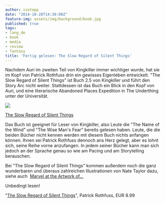 ```yaml
---
author: isotopp
date: "2014-10-28T14:30:00Z"
feature-img: assets/img/background/book.jpg
published: true
tags:
- lang_de
- book
- media
- review
- fantasy
title: 'Fertig gelesen: The Slow Regard of Silent Things'
---
```

Nachdem Auri im zweiten Teil von Kingkiller immer wichtiger wurde, hat sie im Kopf von Patrick Rothfuss drin ein gewisses Eigenleben entwickelt. "The Slow Regard of Silent Things" ist Buch 2.5 von Kingkiller und führt den Story Arc nicht weiter. Stattdessen ist das Buch ein Blick in den Kopf von Auri, und eine literarische Abandoned Places Expedition in The Underthing unter der Universität.

[![](/uploads/2014/10/slow-regard.jpg)](https://www.amazon.de/Regard-Silent-Things-Kingkiller-Chronicle-ebook/dp/B00J9SUF2W)

[The Slow Regard of Slient Things](https://www.amazon.de/Regard-Silent-Things-Kingkiller-Chronicle-ebook/dp/B00J9SUF2W)

Das Buch ist geeignet für Leser von Kingkiller, also Leute die "The Name of the Wind" und "The Wise Man's Fear" bereits gelesen haben. Leute, die die beiden Bücher nicht kennen werden mit diesem Buch nichts anfangen können. Ihnen sei Patrick Rothfuss dennoch ans Herz gelegt, aber es lohnt sich, seine Reihe vorne anzufangen. In jedem seiner Bücher kann man sich jedoch an der Sprache genau so wie am Pacing und am Storytelling berauschen.

Bei "The Slow Regard of Silent Things" kommen außerdem noch die ganz wunderbaren und überaus zahlreichen Illustrationen von Nate Taylor dazu, siehe auch 
[Marvel at the Artwork of…](http://io9.com/marvel-at-the-artwork-of-patrick-rothfuss-slow-regard-o-1651321857)

Unbedingt lesen!

"[The Slow Regard of Silent Things](https://www.amazon.de/Regard-Silent-Things-Kingkiller-Chronicle-ebook/dp/B00J9SUF2W)", Patrick Rothfuss, EUR 8.99

